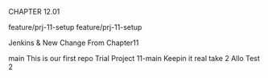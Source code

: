 CHAPTER 12.01

feature/prj-11-setup
feature/prj-11-setup

Jenkins & New Change
From Chapter11

main
This is our first repo
Trial Project 11-main
Keepin it real
take 2
Allo
Test 2
